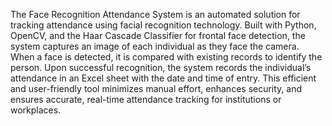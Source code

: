 
The Face Recognition Attendance System is an automated solution for tracking attendance using facial recognition technology. Built with Python, OpenCV, and the Haar Cascade
Classifier for frontal face detection, the system captures an image of each individual as they face the camera. When a face is detected, it is compared with existing records 
to identify the person. Upon successful recognition, the system records the individual’s attendance in an Excel sheet with the date and time of entry. This efficient and 
user-friendly tool minimizes manual effort, enhances security, and ensures accurate, real-time attendance tracking for institutions or workplaces.
